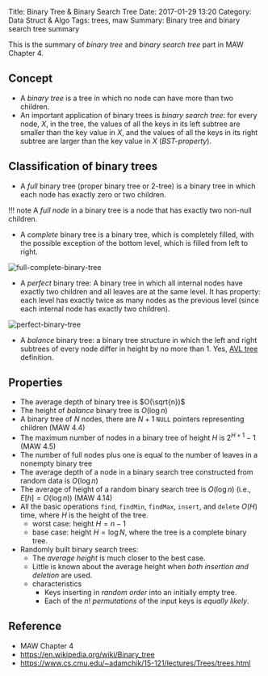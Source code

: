 Title: Binary Tree & Binary Search Tree
Date: 2017-01-29 13:20
Category: Data Struct & Algo
Tags: trees, maw
Summary: Binary tree and binary search tree summary

This is the summary of *binary tree* and *binary search tree* part in MAW Chapter 4.

## Concept

- A *binary tree* is a tree in which no node can have more than two children. 
- An important application of binary trees is *binary search tree*: for every node,
  $X$, in the tree, the values of all the keys in its left subtree are smaller than
  the key value in $X$, and the values of all the keys in its right subtree are larger
  than the key value in $X$ (*BST-property*).

## Classification of binary trees

- A *full* binary tree (proper binary tree or 2-tree) is a binary tree in which each node
  has exactly zero or two children.

!!! note
    A *full node* in a binary tree is a node that has exactly two non-null children.

- A *complete* binary tree is a binary tree, which is completely filled, with the possible
  exception of the bottom level, which is filled from left to right.

![full-complete-binary-tree]({filename}/images/full-complete-binary-tree.PNG)

- A *perfect* binary tree: A binary tree in which all internal nodes have exactly two children 
  and all leaves are at the same level. It has property: each level has exactly twice as many 
  nodes as the previous level (since each internal node has exactly two children).

![perfect-binary-tree]({filename}/images/perfect-binary-tree.png)

- A *balance* binary tree: a binary tree structure in which the left and right 
  subtrees of every node differ in height by no more than 1. Yes, [AVL tree]({filename}/blog/2017/02/05/avl.md)
  definition.

## Properties

- The average depth of binary tree is $O(\sqrt{n})$
- The height of *balance* binary tree is $O(\log n)$
- A binary tree of $N$ nodes, there are $N+1$ `NULL` pointers representing children (MAW 4.4)
- The maximum number of nodes in a binary tree of height $H$ is $2^{H+1}-1$ (MAW 4.5)
- The number of full nodes plus one is equal to the number of leaves in a nonempty binary tree
- The average depth of a node in a binary search tree constructed from random data is $O(\log n)$
- The average of height of a random binary search tree is $O(\log n)$ (i.e., $E[h] = O(\log n)$) (MAW 4.14)
- All the basic operations `find`, `findMin`, `findMax`, `insert`, and `delete`
  $O(H)$ time, where $H$ is the height of the tree.
    - worst case: height $H = n - 1$
    - base case: height $H = \log N$, where the tree is a complete binary tree.
- Randomly built binary search trees:
    - The *average height* is much closer to the best case.
    - Little is known about the average height when *both insertion and deletion* are used.
    - characteristics
        - Keys inserting in *random order* into an initially empty tree.
        - Each of the $n!$ *permutations* of the input keys is *equally likely*.

## Reference

- MAW Chapter 4
- https://en.wikipedia.org/wiki/Binary_tree
- https://www.cs.cmu.edu/~adamchik/15-121/lectures/Trees/trees.html
